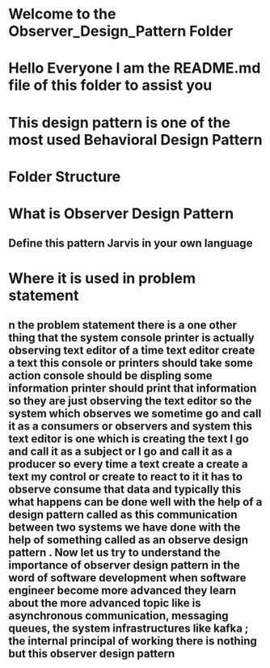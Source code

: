 # Welcome to the Observer_Design_Pattern Folder
# Hello Everyone I am the README.md file of this folder to assist you
# This design pattern is one of the most used Behavioral Design Pattern 
<h1>Folder Structure</h1>

<h1>What is Observer Design Pattern</h1>
<h2>Define this pattern Jarvis in your own language</h2>

<h1>Where it is used in problem statement</h1>
<h2>n the problem statement there is a one other thing that the 
system console printer is actually observing text editor of a 
time text editor create a text this console or printers should 
take some action console should be displing some information
printer should print that information so they are just observing
the text editor so the system which observes we sometime go and 
call it as a consumers or observers and system this text editor 
is one which is creating the text I go and call it as a subject or
I go and call it as a producer so every time a text create a create
a text my control or create to react to it it has to observe consume
that data and typically this what happens can be done well with the 
help of a design pattern called as this communication between two 
systems we have done with the help of something called as an observe
design pattern . Now let us try to understand the importance of observer
design pattern in the word of software development when software engineer
become more advanced they learn about the more advanced topic like is 
asynchronous communication, messaging queues, the system infrastructures 
like kafka ; the internal principal of working there is nothing but this 
observer design pattern</h2>